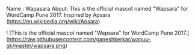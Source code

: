 Name : Wapasara
About: This is the official mascot named "Wapsara" for WordCamp Pune 2017. Inspired by Apsara (https://en.wikipedia.org/wiki/Apsara).

! [This is the official mascot named "Wapsara" for WordCamp Pune 2017.] (https://raw.githubusercontent.com/ganeshkerkar/wapuu-gk/master/wapsara.png)
